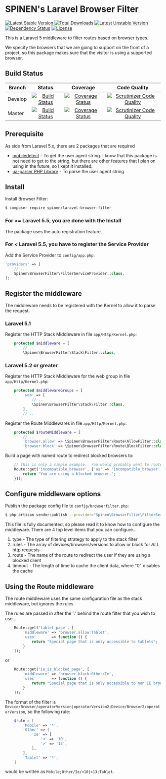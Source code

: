 # SPINEN's Laravel Browser Filter

[![Latest Stable Version](https://poser.pugx.org/spinen/laravel-browser-filter/v/stable)](https://packagist.org/packages/spinen/laravel-browser-filter)
[![Total Downloads](https://poser.pugx.org/spinen/laravel-browser-filter/downloads)](https://packagist.org/packages/spinen/laravel-browser-filter)
[![Latest Unstable Version](https://poser.pugx.org/spinen/laravel-browser-filter/v/unstable)](https://packagist.org/packages/spinen/laravel-browser-filter)
[![Dependency Status](https://gemnasium.com/spinen/laravel-browser-filter.svg)](https://gemnasium.com/spinen/laravel-browser-filter)
[![License](https://poser.pugx.org/spinen/laravel-browser-filter/license)](https://packagist.org/packages/spinen/laravel-browser-filter)

This is a Laravel 5 middleware to filter routes based on browser types.

We specify the browsers that we are going to support on the front of a project, so this package makes sure that the visitor is using a supported browser.

## Build Status

| Branch | Status | Coverage | Code Quality |
| ------ | :----: | :------: | :----------: |
| Develop | [![Build Status](https://travis-ci.org/spinen/laravel-browser-filter.svg?branch=develop)](https://travis-ci.org/spinen/laravel-browser-filter) | [![Coverage Status](https://coveralls.io/repos/spinen/laravel-browser-filter/badge.svg?branch=develop&service=github)](https://coveralls.io/github/spinen/laravel-browser-filter?branch=develop) | [![Scrutinizer Code Quality](https://scrutinizer-ci.com/g/spinen/laravel-browser-filter/badges/quality-score.png?b=develop)](https://scrutinizer-ci.com/g/spinen/laravel-browser-filter/?branch=develop) |
| Master | [![Build Status](https://travis-ci.org/spinen/laravel-browser-filter.svg?branch=master)](https://travis-ci.org/spinen/laravel-browser-filter) | [![Coverage Status](https://coveralls.io/repos/spinen/laravel-browser-filter/badge.svg?branch=master&service=github)](https://coveralls.io/github/spinen/laravel-browser-filter?branch=master) | [![Scrutinizer Code Quality](https://scrutinizer-ci.com/g/spinen/laravel-browser-filter/badges/quality-score.png?b=master)](https://scrutinizer-ci.com/g/spinen/laravel-browser-filter/?branch=master) |

## Prerequisite

As side from Laravel 5.x, there are 2 packages that are required

* [mobiledetect](https://github.com/serbanghita/Mobile-Detect) - To get the user agent string.  I know that this package is not need to get to the string, but there are other features that I plan on using in the future, so I kept it installed.
* [ua-parser PHP Library](https://github.com/tobie/ua-parser/tree/master/php) - To parse the user agent string

## Install

Install Browser Filter:

```bash
$ composer require spinen/laravel-browser-filter
```

### For >= Laravel 5.5, you are done with the Install

The package uses the auto registration feature.

### For < Laravel 5.5, you have to register the Service Provider

Add the Service Provider to `config/app.php`:

```php
'providers' => [
    // ...
    Spinen\BrowserFilter\FilterServiceProvider::class,
];
```

## Register the middleware

The middleware needs to be registered with the Kernel to allow it to parse the request.

### Laravel 5.1

Register the HTTP Stack Middleware in file `app/Http/Kernel.php`:

```php
    protected $middleware = [
        // ..
        \Spinen\BrowserFilter\Stack\Filter::class,
```

### Laravel 5.2 or greater

Register the HTTP Stack Middleware for the web group in file `app/Http/Kernel.php`:

```php
    protected $middlewareGroups = [
        'web' => [
            // ..
            \Spinen\BrowserFilter\Stack\Filter::class,
        ],
        // ..
```

Register the Route Middlewares in file `app/Http/Kernel.php`:

```php
    protected $routeMiddleware = [
        // ..
        'browser.allow' => \Spinen\BrowserFilter\Route\AllowFilter::class,
        'browser.block' => \Spinen\BrowserFilter\Route\BlockFilter::class,
```

Build a page with named route to redirect blocked browsers to:

```php
    // This is only a simple example.  You would probably want to route to a controller with a view.
    Route::get('incompatible_browser', ['as' => 'incompatible_browser', 'uses' => function() {
        return "You are using a blocked browser.";
    }]);
```

## Configure middleware options

Publish the package config file to `config/browserfilter.php`:

```bash
$ php artisan vendor:publish --provider="Spinen\BrowserFilter\FilterServiceProvider"
```

This file is fully documented, so please read it to know how to configure the middleware.  There are 4 top level items that you can configure...

1. type - The type of filtering strategy to apply to the stack filter
2. rules - The array of devices/browsers/versions to allow or block for *ALL* http requests
3. route - The name of the route to redirect the user if they are using a blocked client
4. timeout - The length of time to cache the client data, where "0" disables the cache

## Using the Route middleware

The route middleware uses the same configuration file as the stack middleware, but ignores the rules.

The rules are passed in after the ':' behind the route filter that you wish to use...

```php
    Route::get('tablet_page', [
        'middleware' => 'browser.allow:Tablet',
        'uses'       => function () {
            return "Special page that is only accessible to tablets";
        }
    ]);
```

or 

```php
    Route::get('ie_is_blocked_page', [
        'middleware' => 'browser.block:Other/Ie',
        'uses'       => function () {
            return "Special page that is only accessible to non IE browsers on Desktops";
        }
    ]);
```

The format of the filter is `Device/Browser/operatorVersion|operatorVersion2;Device/Browser2/operatorVersion`, so the following rule:

```php
    $rule = [
        'Mobile' => '*',
        'Other' => [
            'Ie' => [
                '<' => '10',
                '>' => '13',
            ],
        ],
        'Tablet' => '*',
    ]
```

would be written as `Mobile;Other/Ie/<10|>13;Tablet`.
